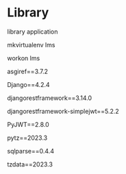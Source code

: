 # Library
library application

mkvirtualenv lms

workon lms

asgiref==3.7.2

Django==4.2.4

djangorestframework==3.14.0

djangorestframework-simplejwt==5.2.2

PyJWT==2.8.0

pytz==2023.3

sqlparse==0.4.4

tzdata==2023.3
